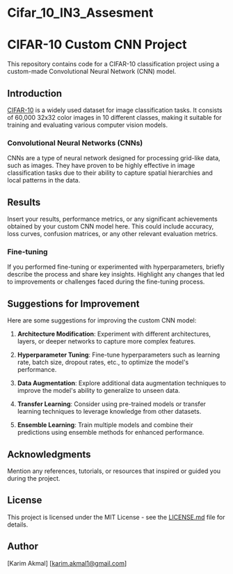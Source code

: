 # Cifar_10_IN3_Assesment
# CIFAR-10 Custom CNN Project

This repository contains code for a CIFAR-10 classification project using a custom-made Convolutional Neural Network (CNN) model.

## Introduction

[CIFAR-10](https://www.cs.toronto.edu/~kriz/cifar.html) is a widely used dataset for image classification tasks. It consists of 60,000 32x32 color images in 10 different classes, making it suitable for training and evaluating various computer vision models.

### Convolutional Neural Networks (CNNs)

CNNs are a type of neural network designed for processing grid-like data, such as images. They have proven to be highly effective in image classification tasks due to their ability to capture spatial hierarchies and local patterns in the data.

## Results

Insert your results, performance metrics, or any significant achievements obtained by your custom CNN model here. This could include accuracy, loss curves, confusion matrices, or any other relevant evaluation metrics.

### Fine-tuning

If you performed fine-tuning or experimented with hyperparameters, briefly describe the process and share key insights. Highlight any changes that led to improvements or challenges faced during the fine-tuning process.

## Suggestions for Improvement

Here are some suggestions for improving the custom CNN model:

1. **Architecture Modification**: Experiment with different architectures, layers, or deeper networks to capture more complex features.

2. **Hyperparameter Tuning**: Fine-tune hyperparameters such as learning rate, batch size, dropout rates, etc., to optimize the model's performance.

3. **Data Augmentation**: Explore additional data augmentation techniques to improve the model's ability to generalize to unseen data.

4. **Transfer Learning**: Consider using pre-trained models or transfer learning techniques to leverage knowledge from other datasets.

5. **Ensemble Learning**: Train multiple models and combine their predictions using ensemble methods for enhanced performance.

## Acknowledgments

Mention any references, tutorials, or resources that inspired or guided you during the project.

## License

This project is licensed under the MIT License - see the [LICENSE.md](LICENSE.md) file for details.

## Author

[Karim Akmal]
[karim.akmal1@gmail.com]
